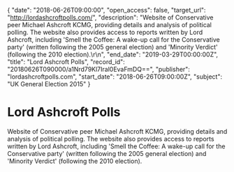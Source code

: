 {
  "date": "2018-06-26T09:00:00", 
  "open_access": false, 
  "target_url": "http://lordashcroftpolls.com/", 
  "description": "Website of Conservative peer Michael Ashcroft KCMG, providing details and analysis of political polling. The website also provides access to reports written by Lord Ashcroft, including 'Smell the Coffee: A wake-up call for the Conservative party' (written following the 2005 general election) and 'Minority Verdict' (following the 2010 election).\r\n", 
  "end_date": "2019-03-29T00:00:00Z", 
  "title": "Lord Ashcroft Polls", 
  "record_id": "20180626T090000/a1Nrd79Kl7Iral0EvaFmDQ==", 
  "publisher": "lordashcroftpolls.com", 
  "start_date": "2018-06-26T09:00:00Z", 
  "subject": "UK General Election 2015"
}

# Lord Ashcroft Polls

Website of Conservative peer Michael Ashcroft KCMG, providing details and analysis of political polling. The website also provides access to reports written by Lord Ashcroft, including 'Smell the Coffee: A wake-up call for the Conservative party' (written following the 2005 general election) and 'Minority Verdict' (following the 2010 election).
